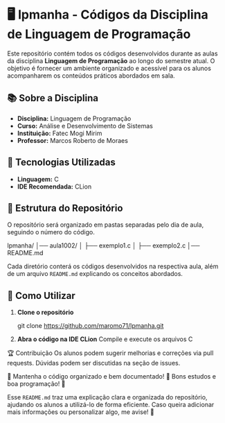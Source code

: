 # 🖥️ lpmanha - Códigos da Disciplina de Linguagem de Programação  

Este repositório contém todos os códigos desenvolvidos durante as aulas da disciplina **Linguagem de Programação** ao longo do semestre atual. O objetivo é fornecer um ambiente organizado e acessível para os alunos acompanharem os conteúdos práticos abordados em sala.

## 📚 Sobre a Disciplina  
- **Disciplina:** Linguagem de Programação  
- **Curso:** Análise e Desenvolvimento de Sistemas  
- **Instituição:** Fatec Mogi Mirim  
- **Professor:** Marcos Roberto de Moraes  

## 🚀 Tecnologias Utilizadas  
- **Linguagem:** C  
- **IDE Recomendada:** CLion  

## 📂 Estrutura do Repositório  
O repositório será organizado em pastas separadas pelo dia de aula, seguindo o número do código.  

lpmanha/ 
│── aula1002/ 
│ ├── exemplo1.c 
│ ├── exemplo2.c 
│── README.md


Cada diretório conterá os códigos desenvolvidos na respectiva aula, além de um arquivo `README.md` explicando os conceitos abordados.

## 📖 Como Utilizar  
1. **Clone o repositório**  

   git clone https://github.com/maromo71/lpmanha.git

2. **Abra o código na IDE CLion**
Compile e execute os arquivos C

🏆 Contribuição
Os alunos podem sugerir melhorias e correções via pull requests. Dúvidas podem ser discutidas na seção de issues.

📌 Mantenha o código organizado e bem documentado!
📌 Bons estudos e boa programação! 🚀


Esse `README.md` traz uma explicação clara e organizada do repositório, ajudando os alunos a utilizá-lo de forma eficiente. Caso queira adicionar mais informações ou personalizar algo, me avise! 🚀


